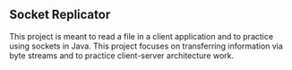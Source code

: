 <h2>Socket Replicator</h2>
<p>This project is meant to read a file in a client application and to practice using sockets in Java. This project focuses on transferring information via byte streams and to practice client-server architecture work.</p>
